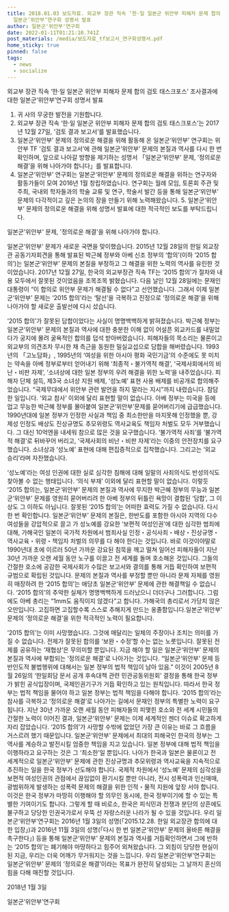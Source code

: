 ```yaml
---
title: 2018.01.03 보도자료. 외교부 장관 직속 ‘한·일 일본군 위안부 피해자 문제 합의 검토 태스크포스’ 조사결과에 대한
  일본군‘위안부’연구회 성명서 발표
author: 일본군'위안부'연구회
date: 2022-01-11T01:21:10.741Z
post_materials: /media/보도자료_tf보고서_연구회성명서.pdf
home_sticky: true
pinned: false
tags:
  - news
  - socialize
---
```

외교부 장관 직속 ‘한·일 일본군 위안부 피해자 문제 합의 검토 태스크포스’ 조사결과에 대한 일본군‘위안부’연구회 성명서 발표

1. 귀 사의 무궁한 발전을 기원합니다.
2. 외교부 장관 직속 ‘한·일 일본군 위안부 피해자 문제 합의 검토 태스크포스’는 2017년 12월 27일, ‘검토 결과 보고서’를 발표했습니다.
3. 일본군‘위안부’ 문제의 정의로운 해결을 위해 활동해 온 일본군‘위안부’ 연구회는 위안부 TF ‘검토 결과 보고서’에 관해 일본군‘위안부’ 문제의 본질과 역사를 다시 한 번 확인하며, 앞으로 나아갈 방향을 제기하는 성명서 「일본군‘위안부’ 문제, ‘정의로운 해결’을 위해 나아가야 합니다」를 발표합니다.
4. 일본군‘위안부’ 연구회는 일본군‘위안부’ 문제의 정의로운 해결을 위하는 연구자와 활동가들이 모여 2016년 1월 창립하였습니다. 연구회는 월례 모임, 토론회 주관 및 주최, 국내외 학자들과의 학술 교류 및 연구, 학술서 발간 등을 통해 일본군‘위안부’ 문제의 다각적이고 깊은 논의의 장을 만들기 위해 노력해왔습니다. 5. 일본군‘위안부’ 문제의 정의로운 해결을 위해 성명서 발표에 대한 적극적인 보도를 부탁드립니다.

일본군'위안부' 문제, '정의로운 해결'을 위해 나아가야 합니다. 

일본군‘위안부’ 문제가 새로운 국면을 맞이했습니다. 2015년 12월 28일의 한일 외교장관 공동기자회견을 통해 발표된 박근혜 정부와 아베 신조 정부의 ‘합의’(이하 ‘2015 합의’)는 일본군‘위안부’ 문제의 본질을 부정하고 그 해결을 위한 노력의 역사를 유린한 것이었습니다. 2017년 12월 27일, 한국의 외교부장관 직속 TF는 ‘2015 합의’가 절차와 내용 모두에서 잘못된 것이었음을 조목조목 밝혔습니다. 다음 날인 12월 28일에는 문재인 대통령이 “이 합의로 위안부 문제가 해결될 수 없다”고 선언했습니다. 그래서 이제 일본군‘위안부’ 문제는 ‘2015 합의’라는 ‘탈선’을 극복하고 진정으로 ‘정의로운 해결’을 위해 나아가야 할 새로운 출발선에 다시 섰습니다.

‘2015 합의’가 잘못된 담합이었다는 사실이 명명백백하게 밝혀졌습니다. 박근혜 정부는 일본군‘위안부’ 문제의 본질과 역사에 대한 충분한 이해 없이 어설픈 외교카드를 내밀었다가 궁지에 몰려 굴욕적인 합의를 덥석 받아버렸습니다. 피해자들의 목소리는 물론이고 외교부의 의견조차 무시한 채 측근을 동원한 밀실교섭으로 담합을 해버렸습니다. 1993년의 「고노담화」, 1995년의 ‘여성을 위한 아시아 평화 국민기금’의 수준에도 못 미치는 약속을 아베 정부로부터 얻어내기 위해 ‘최종적・불가역적 해결’, ‘국제사회에서의 비난・비판 자제’, ‘소녀상에 대한 일본 정부의 우려 해결을 위한 노력’을 내주었습니다. 피해자 단체 설득, 제3국 소녀상 지원 배제, ‘성노예’ 표현 사용 배제를 비공개로 합의해주었습니다. “국제무대에서 위안부 관련 발언을 하지 말라는 지시”까지 내렸습니다. 참담한 일입니다. ‘외교 참사’ 이외에 달리 표현할 말이 없습니다. 아베 정부는 미국을 등에 업고 무능한 박근혜 정부를 몰아붙여 일본군‘위안부’문제를 묻어버리기에 급급했습니다. 1990년대에 일본 정부가 인정한 사실과 책임 중 최소한만을 마지못해 인정했을 뿐, 강제성 인정도 배상도 진상규명도 추모위령도 역사교육도 책임자 처벌도 모두 거부했습니다. 그 대신 10억엔을 내세워 참으로 많은 것을 요구했습니다. ‘불가역적 사죄’를 ‘불가역적 해결’로 뒤바꾸어 버리고, ‘국제사회의 비난・비판 자제’라는 이중의 안전장치를 요구했습니다. 소녀상과 ‘성노예’ 표현에 대해 편집증적으로 집착했습니다. 그리고는 ‘외교 승리’라며 자찬했습니다.

‘성노예’라는 여성 인권에 대한 실로 심각한 침해에 대해 일말의 사죄의식도 반성의식도 찾아볼 수 없는 행태입니다. ‘의식 부재’ 이외에 달리 표현할 말이 없습니다. 이렇듯 ‘2015 합의는, 일본군‘위안부’ 문제의 본질과 역사에 무지한 박근혜 정부의 무능과 일본군‘위안부’ 문제를 영원히 묻어버리려 한 아베 정부의 뒤틀린 욕망이 결합된 ‘담합’, 그 이상도 그 이하도 아닙니다. 잘못된 ‘2015 합의’는 어떠한 효력도 가질 수 없습니다. 다시 한 번 확인합니다. 일본군‘위안부’ 문제의 본질은, 한반도를 포함한 아시아 지역의 다수 여성들을 강압적으로 끌고 가 성노예를 강요한 ‘보편적 여성인권’에 대한 심각한 범죄에 대해, 가해국인 일본이 국가적 차원에서 범죄사실 인정・공식사죄・배상・진상규명・역사교육・위령・책임자 처벌의 의무를 다 해야 한다는 것입니다. 바로 이것이야말로 1990년대 초에 이르러 50년 가까운 강요된 침묵을 깨고 떨쳐 일어선 피해자들이 지난 30년 가까운 오랜 세월 동안 노구를 이끌고 전 세계를 돌며 호소해온 것입니다. 그들의 간절한 호소에 공감한 국제사회가 수많은 보고서와 결의를 통해 거듭 확인하여 보편적 규범으로 확립된 것입니다. 문제의 본질과 역사를 부정할 뿐만 아니라 문제 자체를 영원히 매장하려 한 ‘2015 합의’는 애당초 일본군‘위안부’ 문제에 관한 해결책일 수 없습니다. ‘2015 합의’의 추악한 실체가 명명백백하게 드러났으니 더더구나 그러합니다. 그럼에도 아베 총리는 “1mm도 움직이지 않겠다”고 합니다. 가해국의 총리로서 가당치 않은 오만입니다. 고집하면 고집할수록 스스로 추해지게 만드는 옹졸함입니다.일본군‘위안부’ 문제의 ‘정의로운 해결’을 위한 적극적인 노력이 필요합니다.

‘2015 합의’는 이미 사망했습니다. 그것에 매달리는 일체의 주장이나 조치는 의미를 가질 수 없습니다. 전제가 잘못된 합의를 ‘보완・수정’할 수는 없는 노릇입니다. 잘못된 전제를 공유하는 ‘재협상’은 무의미할 뿐입니다. 지금 해야 할 일은 일본군‘위안부’ 문제의 본질과 역사에 부합되는 ‘정의로운 해결’로 나아가는 것입니다. “일본군‘위안부’ 문제 등 반인도적 불법행위에 대해서는 일본 정부의 법적 책임이 남아 있음.” 이것이 2005년 8월 26일의 ‘한일회담 문서 공개 후속대책 관련 민관공동위원회’ 결정을 통해 한국 정부가 밝힌 공식입장이며, 국제인권기구가 거듭 확인하고 있는 원칙입니다. 따라서 한국 정부는 법적 책임을 물어야 하고 일본 정부는 법적 책임을 다해야 합니다. ‘2015 합의’라는 참사를 극복하고 ‘정의로운 해결’로 나아가는 길에서 문재인 정부의 특별한 노력이 요구됩니다. 지난 30년 가까운 오랜 세월 동안 피해자들의 피맺힌 호소와 전 세계 시민들의 간절한 노력이 이어진 결과, 일본군‘위안부’ 문제는 이제 세계적인 젠더 이슈로 확고하게 자리 잡았습니다. ‘2015 합의’가 사망할 수밖에 없었던 가장 큰 이유는 바로 그 흐름을 거스르려 했기 때문입니다. 일본군‘위안부’ 문제에서 최대의 피해국인 한국의 정부는 그 역사를 계승하고 발전시킬 엄중한 책임을 지고 있습니다. 일본 정부에 대해 법적 책임을 이행하라고 요구하는 것은 그 ‘최소한’일 뿐입니다. 나아가 한국과 일본은 물론이고 전 세계적으로 일본군‘위안부’ 문제에 관한 진상규명과 추모위령과 역사교육을 지속적으로 추진하는 일을 한국 정부가 선도해야 합니다. 국제적 차원에서 ‘성노예’ 문제의 심각성을 보편적 여성인권의 관점에서 끊임없이 환기시킬 뿐만 아니라, 전시 성폭력과 인신매매, 광범위하게 발생하는 성폭력 문제의 해결을 위한 인적・물적 지원에 앞장 서야 합니다. 이것은 한국 정부가 마땅히 이행해야 할 의무인 동시에, 한국 정부이기에 할 수 있는 특별한 기여이기도 합니다. 그렇게 할 때 비로소, 한국은 피식민과 전쟁과 분단의 상흔에도 불구하고 당당한 인권국가로서 우뚝 선 자랑스러운 나라가 될 수 있을 것입니다. 우리 일본군‘위안부’연구회는 2016년 1월 3일의 성명(「2015.12.28. 한일 외교장관 합의에 대한 입장」)과 2016년 11월 3일의 성명(「다시 한 번 일본군‘위안부’ 문제의 올바른 해결을 촉구한다」) 등을 통해 일본군‘위안부’ 문제의 본질과 역사를 거듭확인하면서 그에 반하는 ‘2015 합의’는 폐기해야 마땅하다고 힘주어 외쳐왔습니다. 그 외침이 당당한 현실이 된 지금, 우리는 더욱 어깨가 무거워지는 것을 느낍니다. 우리 일본군‘위안부’연구회는 일본군‘위안부’ 문제의 ‘정의로운 해결’이라는 목표가 완전히 달성되는 그 날까지 혼신의 힘을 다해 매진할 것입니다.

2018년 1월 3일

일본군‘위안부’연구회